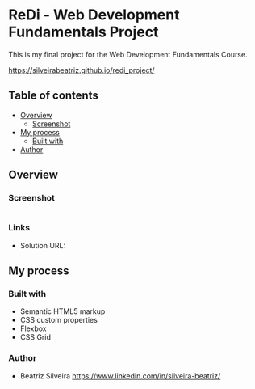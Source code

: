 # ReDi - Web Development Fundamentals Project

This is my final project for the Web Development Fundamentals Course.

https://silveirabeatriz.github.io/redi_project/

## Table of contents

- [Overview](#overview)
  - [Screenshot](#screenshot)
- [My process](#my-process)
  - [Built with](#built-with)
- [Author](#author)


## Overview

### Screenshot

<img src="">

### Links

- Solution URL: 

## My process

### Built with

- Semantic HTML5 markup
- CSS custom properties
- Flexbox
- CSS Grid

### Author

- Beatriz Silveira https://www.linkedin.com/in/silveira-beatriz/
